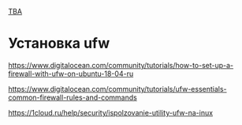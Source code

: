 [TBA](https://en.wikipedia.org/wiki/To_be_announced)


# Установка ufw

https://www.digitalocean.com/community/tutorials/how-to-set-up-a-firewall-with-ufw-on-ubuntu-18-04-ru

https://www.digitalocean.com/community/tutorials/ufw-essentials-common-firewall-rules-and-commands

https://1cloud.ru/help/security/ispolzovanie-utility-ufw-na-inux